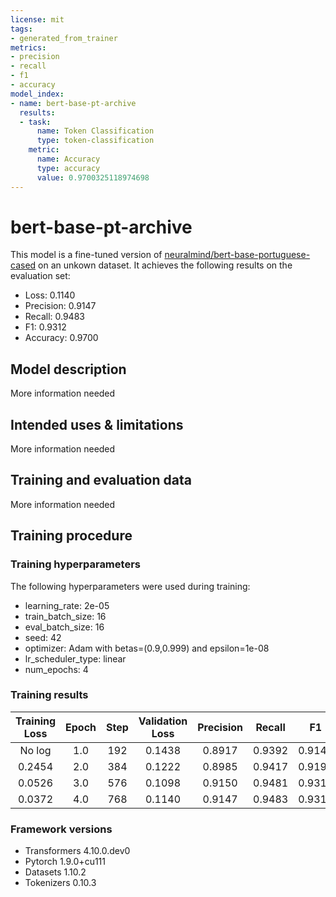 ```yaml
---
license: mit
tags:
- generated_from_trainer
metrics:
- precision
- recall
- f1
- accuracy
model_index:
- name: bert-base-pt-archive
  results:
  - task:
      name: Token Classification
      type: token-classification
    metric:
      name: Accuracy
      type: accuracy
      value: 0.9700325118974698
---
```


<!-- This model card has been generated automatically according to the information the Trainer had access to. You
should probably proofread and complete it, then remove this comment. -->

# bert-base-pt-archive

This model is a fine-tuned version of [neuralmind/bert-base-portuguese-cased](https://huggingface.co/neuralmind/bert-base-portuguese-cased) on an unkown dataset.
It achieves the following results on the evaluation set:
- Loss: 0.1140
- Precision: 0.9147
- Recall: 0.9483
- F1: 0.9312
- Accuracy: 0.9700

## Model description

More information needed

## Intended uses & limitations

More information needed

## Training and evaluation data

More information needed

## Training procedure

### Training hyperparameters

The following hyperparameters were used during training:
- learning_rate: 2e-05
- train_batch_size: 16
- eval_batch_size: 16
- seed: 42
- optimizer: Adam with betas=(0.9,0.999) and epsilon=1e-08
- lr_scheduler_type: linear
- num_epochs: 4

### Training results

| Training Loss | Epoch | Step | Validation Loss | Precision | Recall | F1     | Accuracy |
|:-------------:|:-----:|:----:|:---------------:|:---------:|:------:|:------:|:--------:|
| No log        | 1.0   | 192  | 0.1438          | 0.8917    | 0.9392 | 0.9148 | 0.9633   |
| 0.2454        | 2.0   | 384  | 0.1222          | 0.8985    | 0.9417 | 0.9196 | 0.9671   |
| 0.0526        | 3.0   | 576  | 0.1098          | 0.9150    | 0.9481 | 0.9312 | 0.9698   |
| 0.0372        | 4.0   | 768  | 0.1140          | 0.9147    | 0.9483 | 0.9312 | 0.9700   |


### Framework versions

- Transformers 4.10.0.dev0
- Pytorch 1.9.0+cu111
- Datasets 1.10.2
- Tokenizers 0.10.3
